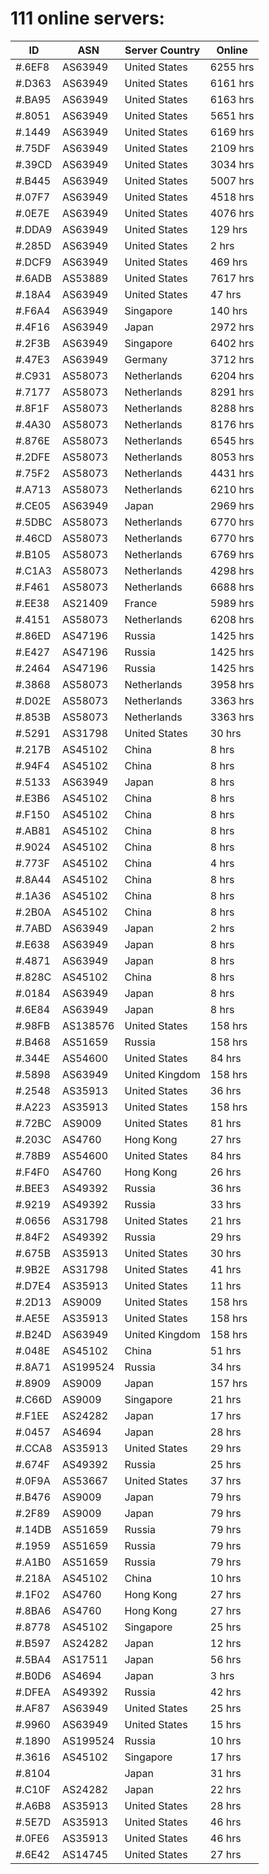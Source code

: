 # 111 online servers:

| ID | ASN | Server Country | Online |
| ------ | ------ | ------ | ------ |
| #.6EF8 | AS63949 | United States | 6255 hrs |
| #.D363 | AS63949 | United States | 6161 hrs |
| #.BA95 | AS63949 | United States | 6163 hrs |
| #.8051 | AS63949 | United States | 5651 hrs |
| #.1449 | AS63949 | United States | 6169 hrs |
| #.75DF | AS63949 | United States | 2109 hrs |
| #.39CD | AS63949 | United States | 3034 hrs |
| #.B445 | AS63949 | United States | 5007 hrs |
| #.07F7 | AS63949 | United States | 4518 hrs |
| #.0E7E | AS63949 | United States | 4076 hrs |
| #.DDA9 | AS63949 | United States | 129 hrs |
| #.285D | AS63949 | United States | 2 hrs |
| #.DCF9 | AS63949 | United States | 469 hrs |
| #.6ADB | AS53889 | United States | 7617 hrs |
| #.18A4 | AS63949 | United States | 47 hrs |
| #.F6A4 | AS63949 | Singapore | 140 hrs |
| #.4F16 | AS63949 | Japan | 2972 hrs |
| #.2F3B | AS63949 | Singapore | 6402 hrs |
| #.47E3 | AS63949 | Germany | 3712 hrs |
| #.C931 | AS58073 | Netherlands | 6204 hrs |
| #.7177 | AS58073 | Netherlands | 8291 hrs |
| #.8F1F | AS58073 | Netherlands | 8288 hrs |
| #.4A30 | AS58073 | Netherlands | 8176 hrs |
| #.876E | AS58073 | Netherlands | 6545 hrs |
| #.2DFE | AS58073 | Netherlands | 8053 hrs |
| #.75F2 | AS58073 | Netherlands | 4431 hrs |
| #.A713 | AS58073 | Netherlands | 6210 hrs |
| #.CE05 | AS63949 | Japan | 2969 hrs |
| #.5DBC | AS58073 | Netherlands | 6770 hrs |
| #.46CD | AS58073 | Netherlands | 6770 hrs |
| #.B105 | AS58073 | Netherlands | 6769 hrs |
| #.C1A3 | AS58073 | Netherlands | 4298 hrs |
| #.F461 | AS58073 | Netherlands | 6688 hrs |
| #.EE38 | AS21409 | France | 5989 hrs |
| #.4151 | AS58073 | Netherlands | 6208 hrs |
| #.86ED | AS47196 | Russia | 1425 hrs |
| #.E427 | AS47196 | Russia | 1425 hrs |
| #.2464 | AS47196 | Russia | 1425 hrs |
| #.3868 | AS58073 | Netherlands | 3958 hrs |
| #.D02E | AS58073 | Netherlands | 3363 hrs |
| #.853B | AS58073 | Netherlands | 3363 hrs |
| #.5291 | AS31798 | United States | 30 hrs |
| #.217B | AS45102 | China | 8 hrs |
| #.94F4 | AS45102 | China | 8 hrs |
| #.5133 | AS63949 | Japan | 8 hrs |
| #.E3B6 | AS45102 | China | 8 hrs |
| #.F150 | AS45102 | China | 8 hrs |
| #.AB81 | AS45102 | China | 8 hrs |
| #.9024 | AS45102 | China | 8 hrs |
| #.773F | AS45102 | China | 4 hrs |
| #.8A44 | AS45102 | China | 8 hrs |
| #.1A36 | AS45102 | China | 8 hrs |
| #.2B0A | AS45102 | China | 8 hrs |
| #.7ABD | AS63949 | Japan | 2 hrs |
| #.E638 | AS63949 | Japan | 8 hrs |
| #.4871 | AS63949 | Japan | 8 hrs |
| #.828C | AS45102 | China | 8 hrs |
| #.0184 | AS63949 | Japan | 8 hrs |
| #.6E84 | AS63949 | Japan | 8 hrs |
| #.98FB | AS138576 | United States | 158 hrs |
| #.B468 | AS51659 | Russia | 158 hrs |
| #.344E | AS54600 | United States | 84 hrs |
| #.5898 | AS63949 | United Kingdom | 158 hrs |
| #.2548 | AS35913 | United States | 36 hrs |
| #.A223 | AS35913 | United States | 158 hrs |
| #.72BC | AS9009 | United States | 81 hrs |
| #.203C | AS4760 | Hong Kong | 27 hrs |
| #.78B9 | AS54600 | United States | 84 hrs |
| #.F4F0 | AS4760 | Hong Kong | 26 hrs |
| #.BEE3 | AS49392 | Russia | 36 hrs |
| #.9219 | AS49392 | Russia | 33 hrs |
| #.0656 | AS31798 | United States | 21 hrs |
| #.84F2 | AS49392 | Russia | 29 hrs |
| #.675B | AS35913 | United States | 30 hrs |
| #.9B2E | AS31798 | United States | 41 hrs |
| #.D7E4 | AS35913 | United States | 11 hrs |
| #.2D13 | AS9009 | United States | 158 hrs |
| #.AE5E | AS35913 | United States | 158 hrs |
| #.B24D | AS63949 | United Kingdom | 158 hrs |
| #.048E | AS45102 | China | 51 hrs |
| #.8A71 | AS199524 | Russia | 34 hrs |
| #.8909 | AS9009 | Japan | 157 hrs |
| #.C66D | AS9009 | Singapore | 21 hrs |
| #.F1EE | AS24282 | Japan | 17 hrs |
| #.0457 | AS4694 | Japan | 28 hrs |
| #.CCA8 | AS35913 | United States | 29 hrs |
| #.674F | AS49392 | Russia | 25 hrs |
| #.0F9A | AS53667 | United States | 37 hrs |
| #.B476 | AS9009 | Japan | 79 hrs |
| #.2F89 | AS9009 | Japan | 79 hrs |
| #.14DB | AS51659 | Russia | 79 hrs |
| #.1959 | AS51659 | Russia | 79 hrs |
| #.A1B0 | AS51659 | Russia | 79 hrs |
| #.218A | AS45102 | China | 10 hrs |
| #.1F02 | AS4760 | Hong Kong | 27 hrs |
| #.8BA6 | AS4760 | Hong Kong | 27 hrs |
| #.8778 | AS45102 | Singapore | 25 hrs |
| #.B597 | AS24282 | Japan | 12 hrs |
| #.5BA4 | AS17511 | Japan | 56 hrs |
| #.B0D6 | AS4694 | Japan | 3 hrs |
| #.DFEA | AS49392 | Russia | 42 hrs |
| #.AF87 | AS63949 | United States | 25 hrs |
| #.9960 | AS63949 | United States | 15 hrs |
| #.1890 | AS199524 | Russia | 10 hrs |
| #.3616 | AS45102 | Singapore | 17 hrs |
| #.8104 |  | Japan | 31 hrs |
| #.C10F | AS24282 | Japan | 22 hrs |
| #.A6B8 | AS35913 | United States | 28 hrs |
| #.5E7D | AS35913 | United States | 46 hrs |
| #.0FE6 | AS35913 | United States | 46 hrs |
| #.6E42 | AS14745 | United States | 27 hrs |

